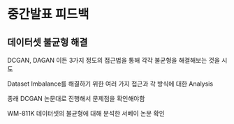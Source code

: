 # 중간발표 피드백

## 데이터셋 불균형 해결

DCGAN, DAGAN 이든 3가지 정도의 접근법을 통해 각각 불균형을 해결해보는 것을 시도

Dataset Imbalance를 해결하기 위한 여러 가지 접근과 각 방식에 대한 Analysis

종래 DCGAN 논문대로 진행해서 문제점을 확인해야함

WM-811K 데이터셋의 불균형에 대해 분석한 서베이 논문 확인
